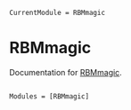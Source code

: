 ```@meta
CurrentModule = RBMmagic
```

# RBMmagic

Documentation for [RBMmagic](https://github.com/Rose_max111/RBMmagic.jl).

```@index
```

```@autodocs
Modules = [RBMmagic]
```
